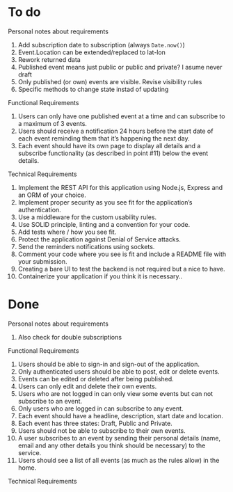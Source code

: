 # To do

Personal notes about requirements
1. Add subscription date to subscription (always `Date.now()`)
1. Event.Location can be extended/replaced to lat-lon
1. Rework returned data
1. Published event means just public or public and private? I asume never draft
1. Only published (or own) events are visible. Revise visibility rules
1. Specific methods to change state instad of updating

Functional Requirements
1. Users can only have one published event at a time and can
subscribe to a maximum of 3 events.
1. Users should receive a notification 24 hours before the start date
of each event reminding them that it’s happening the next day.
1. Each event should have its own page to display all details and a
subscribe functionality (as described in point #11) below the
event details.

Technical Requirements
1. Implement the REST API for this application using Node.js,
Express and an ORM of your choice.
1. Implement proper security as you see fit for the application’s
authentication.
1. Use a middleware for the custom usability rules.
1. Use SOLID principle, linting and a convention for your code.
1. Add tests where / how you see fit.
1. Protect the application against Denial of Service attacks.
1. Send the reminders notifications using sockets.
1. Comment your code where you see is fit and include a README
file with your submission.
1. Creating a bare UI to test the backend is not required but a nice
to have.
1. Containerize your application if you think it is necessary..

# Done

Personal notes about requirements
1. Also check for double subscriptions

Functional Requirements
1. Users should be able to sign-in and sign-out of the application.
1. Only authenticated users should be able to post, edit or delete
events.
1. Events can be edited or deleted after being published.
1. Users can only edit and delete their own events.
1. Users who are not logged in can only view some events but can
not subscribe to an event.
1. Only users who are logged in can subscribe to any event.
1. Each event should have a headline, description, start date and
location.
1. Each event has three states: Draft, Public and Private.
1. Users should not be able to subscribe to their own events.
1. A user subscribes to an event by sending their personal details
(name, email and any other details you think should be
necessary) to the service.
1. Users should see a list of all events (as much as the rules allow)
in the home.

Technical Requirements